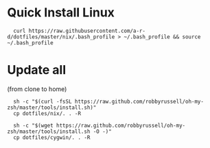 
Quick Install Linux
=====================
```
  curl https://raw.githubusercontent.com/a-r-d/dotfiles/master/nix/.bash_profile > ~/.bash_profile && source ~/.bash_profile
```

Update all
==============

(from clone to home)

```
  sh -c "$(curl -fsSL https://raw.github.com/robbyrussell/oh-my-zsh/master/tools/install.sh)"
  cp dotfiles/nix/. . -R
```

```
  sh -c "$(wget https://raw.github.com/robbyrussell/oh-my-zsh/master/tools/install.sh -O -)"
  cp dotfiles/cygwin/. . -R

```
